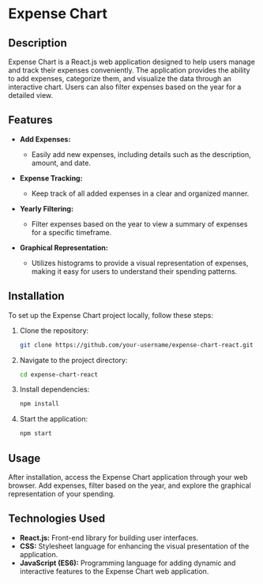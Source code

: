 # Expense Chart

## Description

Expense Chart is a React.js web application designed to help users manage and track their expenses conveniently. The application provides the ability to add expenses, categorize them, and visualize the data through an interactive chart. Users can also filter expenses based on the year for a detailed view.

## Features

- **Add Expenses:**
  - Easily add new expenses, including details such as the description, amount, and date.

- **Expense Tracking:**
  - Keep track of all added expenses in a clear and organized manner.

- **Yearly Filtering:**
  - Filter expenses based on the year to view a summary of expenses for a specific timeframe.

- **Graphical Representation:**
  - Utilizes histograms to provide a visual representation of expenses, making it easy for users to understand their spending patterns.

## Installation

To set up the Expense Chart project locally, follow these steps:

1. Clone the repository:
   ```bash
   git clone https://github.com/your-username/expense-chart-react.git

2. Navigate to the project directory:
   ```bash
   cd expense-chart-react

3. Install dependencies:
   ```bash
   npm install

4. Start the application:
   ```bash
   npm start

## Usage

After installation, access the Expense Chart application through your web browser. Add expenses, filter based on the year, and explore the graphical representation of your spending.

## Technologies Used

- **React.js:** Front-end library for building user interfaces.
- **CSS:** Stylesheet language for enhancing the visual presentation of the application.
- **JavaScript (ES6):** Programming language for adding dynamic and interactive features to the Expense Chart web application.
